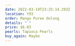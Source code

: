 ```yaml
---
date: 2022-03-19T23:25:14.293Z
location: Y93
order: Mango Puree Oolong
details: " "
price: $6.83
pearls: Tapioca Pearls
buy_again: Maybe
---
```

